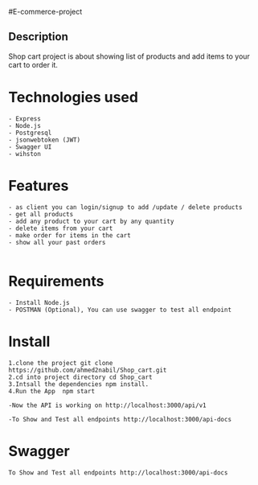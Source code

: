 #E-commerce-project
## Description 
Shop cart project is about showing  list of products and add items to your cart to order it.

# Technologies used
 ```
 - Express   
 - Node.js
 - Postgresql 
 - jsonwebtoken (JWT)
 - Swagger UI 
 - wihston
 
 ```
# Features 
 ```
 - as client you can login/signup to add /update / delete products 
 - get all products 
 - add any product to your cart by any quantity
 - delete items from your cart 
 - make order for items in the cart 
 - show all your past orders 
 
 
 ```
# Requirements
``` 
- Install Node.js 
- POSTMAN (Optional), You can use swagger to test all endpoint

```
# Install
```
1.clone the project git clone https://github.com/ahmed2nabil/Shop_cart.git
2.cd into project directory cd Shop_cart
3.Intsall the dependencies npm install.
4.Run the App  npm start 

-Now the API is working on http://localhost:3000/api/v1

-To Show and Test all endpoints http://localhost:3000/api-docs
```
# Swagger
```
To Show and Test all endpoints http://localhost:3000/api-docs

```

